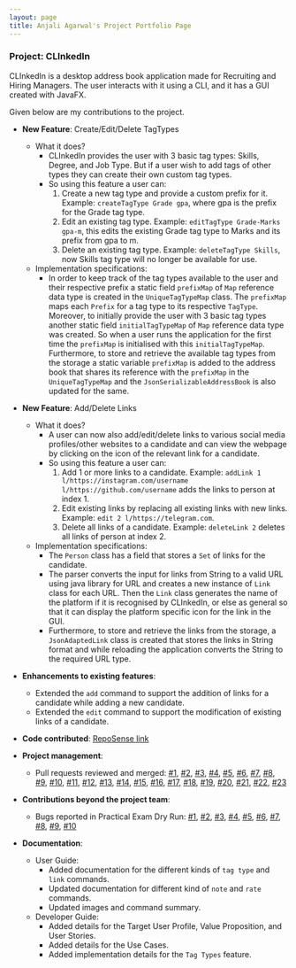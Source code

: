 ```yaml
---
layout: page
title: Anjali Agarwal's Project Portfolio Page
---
```


### Project: CLInkedIn

CLInkedIn is a desktop address book application made for Recruiting and Hiring Managers.
The user interacts with it using a CLI, and it has a GUI created with JavaFX.

Given below are my contributions to the project.

* **New Feature**: Create/Edit/Delete TagTypes 
  * What it does?
    * CLInkedIn provides the user with 3 basic tag types: Skills, Degree, and Job Type. But if a user wish to add tags of other types they can create their own custom tag types.
    * So using this feature a user can:
      1. Create a new tag type and provide a custom prefix for it. Example: `createTagType Grade gpa`, where gpa is the prefix for the Grade tag type. 
      2. Edit an existing tag type. Example: `editTagType Grade-Marks gpa-m`, this edits the existing Grade tag type to Marks and its prefix from gpa to m.
      3. Delete an existing tag type. Example: `deleteTagType Skills`, now Skills tag type will no longer be available for use.
  * Implementation specifications:
    * In order to keep track of the tag types available to the user and their respective prefix a static field `prefixMap` of `Map` reference data type is created in the `UniqueTagTypeMap` class. The `prefixMap` maps each `Prefix` for a tag type to its respective `TagType`. Moreover, to initially provide the user with 3 basic tag types another static field `initialTagTypeMap` of `Map` reference data type was created. So when a user runs the application for the first time the `prefixMap` is initialised with this `initialTagTypeMap`. Furthermore, to store and retrieve the available tag types from the storage a static variable `prefixMap` is added to the address book that shares its reference with the `prefixMap` in the `UniqueTagTypeMap` and the `JsonSerializableAddressBook` is also updated for the same.
    
* **New Feature**: Add/Delete Links
  * What it does?
    * A user can now also add/edit/delete links to various social media profiles/other websites to a candidate and can view the webpage by clicking on the icon of the relevant link for a candidate.
    * So using this feature a user can:
      1. Add 1 or more links to a candidate. Example: `addLink 1 l/https://instagram.com/username l/https://github.com/username` adds the links to person at index 1.
      2. Edit existing links by replacing all existing links with new links. Example: `edit 2 l/https://telegram.com`.
      3. Delete all links of a candidate. Example: `deleteLink 2` deletes all links of person at index 2.
  * Implementation specifications:
    * The `Person` class has a field that stores a `Set` of links for the candidate.
    * The parser converts the input for links from String to a valid URL using java library for URL and creates a new instance of `Link` class for each URL. Then the `Link` class generates the name of the platform if it is recognised by CLInkedIn, or else as general so that it can display the platform specific icon for the link in the GUI.
    * Furthermore, to store and retrieve the links from the storage, a `JsonAdaptedLink` class is created that stores the links in String format and while reloading the application converts the String to the required URL type.


* **Enhancements to existing features**:
  * Extended the `add` command to support the addition of links for a candidate while adding a new candidate.
  * Extended the `edit` command to support the modification of existing links of a candidate.


* **Code contributed**: [RepoSense link](https://nus-cs2103-ay2223s1.github.io/tp-dashboard/?search=agarwal-anjali&breakdown=true)


* **Project management**: 
  * Pull requests reviewed and merged: [\#1](https://github.com/AY2223S1-CS2103T-T13-3/tp/pull/236), [\#2](https://github.com/AY2223S1-CS2103T-T13-3/tp/pull/224), [\#3](https://github.com/AY2223S1-CS2103T-T13-3/tp/pull/153), [\#4](https://github.com/AY2223S1-CS2103T-T13-3/tp/pull/150), [\#5](https://github.com/AY2223S1-CS2103T-T13-3/tp/pull/145), [\#6](https://github.com/AY2223S1-CS2103T-T13-3/tp/pull/139), [\#7](https://github.com/AY2223S1-CS2103T-T13-3/tp/pull/137), [\#8](https://github.com/AY2223S1-CS2103T-T13-3/tp/pull/129), [\#9](https://github.com/AY2223S1-CS2103T-T13-3/tp/pull/121), [\#10](https://github.com/AY2223S1-CS2103T-T13-3/tp/pull/119), [\#11](https://github.com/AY2223S1-CS2103T-T13-3/tp/pull/118), [\#12](https://github.com/AY2223S1-CS2103T-T13-3/tp/pull/112), [\#13](https://github.com/AY2223S1-CS2103T-T13-3/tp/pull/109), [\#14](https://github.com/AY2223S1-CS2103T-T13-3/tp/pull/90), [\#15](https://github.com/AY2223S1-CS2103T-T13-3/tp/pull/78), [\#16](https://github.com/AY2223S1-CS2103T-T13-3/tp/pull/74), [\#17](https://github.com/AY2223S1-CS2103T-T13-3/tp/pull/49), [\#18](https://github.com/AY2223S1-CS2103T-T13-3/tp/pull/48), [\#19](https://github.com/AY2223S1-CS2103T-T13-3/tp/pull/47), [\#20](https://github.com/AY2223S1-CS2103T-T13-3/tp/pull/43), [\#21](https://github.com/AY2223S1-CS2103T-T13-3/tp/pull/38), [\#22](https://github.com/AY2223S1-CS2103T-T13-3/tp/pull/32), [\#23](https://github.com/AY2223S1-CS2103T-T13-3/tp/pull/23)


* **Contributions beyond the project team**:
  * Bugs reported in Practical Exam Dry Run: [\#1](https://github.com/agarwal-anjali/ped/issues/1), [\#2](https://github.com/agarwal-anjali/ped/issues/2), [\#3](https://github.com/agarwal-anjali/ped/issues/3), [\#4](https://github.com/agarwal-anjali/ped/issues/4), [\#5](https://github.com/agarwal-anjali/ped/issues/5), [\#6](https://github.com/agarwal-anjali/ped/issues/6), [\#7](https://github.com/agarwal-anjali/ped/issues/7), [\#8](https://github.com/agarwal-anjali/ped/issues/8), [\#9](https://github.com/agarwal-anjali/ped/issues/9), [\#10](https://github.com/agarwal-anjali/ped/issues/10)


* **Documentation**:
    * User Guide:
      - Added documentation for the different kinds of `tag type` and `link` commands.
      - Updated documentation for different kind of `note` and `rate` commands.
      - Updated images and command summary.
    * Developer Guide:
      - Added details for the Target User Profile, Value Proposition, and User Stories.
      - Added details for the Use Cases.
      - Added implementation details for the `Tag Types` feature. 

